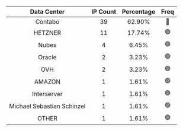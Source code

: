 | Data Center | IP Count | Percentage | Freq |
|:------------:|:--------:|:-----------:|:-----:|
| Contabo | 39 | 62.90% | 🔴 |
| HETZNER | 11 | 17.74% | 🟢 |
| Nubes | 4 | 6.45% | 🟢 |
| Oracle | 2 | 3.23% | 🟢 |
| OVH | 2 | 3.23% | 🟢 |
| AMAZON | 1 | 1.61% | 🟢 |
| Interserver | 1 | 1.61% | 🟢 |
| Michael Sebastian Schinzel | 1 | 1.61% | 🟢 |
| OTHER | 1 | 1.61% | 🟢 |
